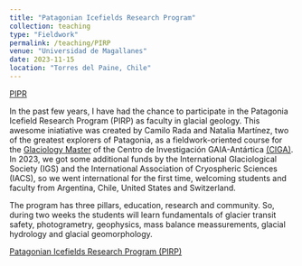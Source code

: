 ```yaml
---
title: "Patagonian Icefields Research Program"
collection: teaching
type: "Fieldwork"
permalink: /teaching/PIRP
venue: "Universidad de Magallanes"
date: 2023-11-15
location: "Torres del Paine, Chile"
---
```


[PIPR](https://github.com/rlsoteres/rlsoteres.github.io/blob/master/images/PIRP.jpg)

In the past few years, I have had the chance to participate in the Patagonia Icefield Research Program (PIRP) as faculty in glacial geology. This awesome iniatiative was created by Camilo Rada and Natalia Martínez, two of the greatest explorers of Patagonia, as a fieldwork-oriented course for the [Glaciology Master](https://glacio.umag.cl/) of the Centro de Investigación GAIA-Antártica [(CIGA)](http://www.umag.cl/gaiaantartica/). In 2023, we got some additional funds by the International Glaciological Society (IGS) and the International Association of Cryospheric Sciences (IACS), so we went international for the first time, welcoming students and faculty from Argentina, Chile, United States and Switzerland.

The program has three pillars, education, research and community. So, during two weeks the students will learn fundamentals of glacier transit safety, photogrametry, geophysics, mass balance meassurements, glacial hydrology and glacial geomorphology. 

[Patagonian Icefields Research Program (PIRP)](https://www.patagonianicefields.org/)
